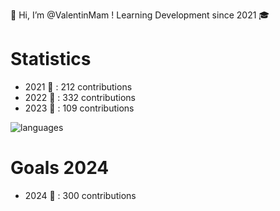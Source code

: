 👋 Hi, I’m @ValentinMam ! 
Learning Development since 2021 🎓

# Statistics
- 2021 📅 : 212 contributions 
- 2022 📅 : 332 contributions 
- 2023 📅 : 109 contributions 

![languages](https://user-images.githubusercontent.com/82659102/164913953-af875259-779c-49c0-8f27-f4b1a19a5024.svg)

# Goals 2024
- 2024 📅 : 300 contributions 


